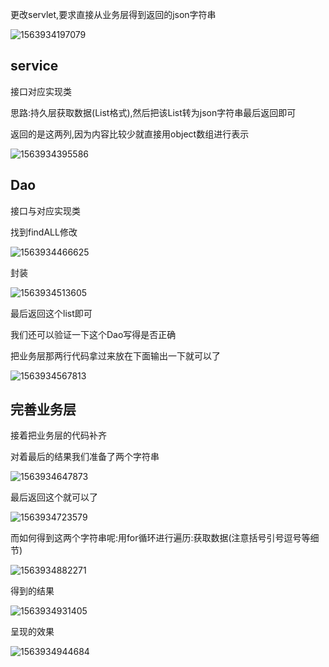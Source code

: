 更改servlet,要求直接从业务层得到返回的json字符串

![1563934197079](C:\Users\RuicyQuan\AppData\Roaming\Typora\typora-user-images\1563934197079.png)

## service

接口对应实现类

思路:持久层获取数据(List格式),然后把该List转为json字符串最后返回即可

返回的是这两列,因为内容比较少就直接用object数组进行表示

![1563934395586](C:\Users\RuicyQuan\AppData\Roaming\Typora\typora-user-images\1563934395586.png)

## Dao

接口与对应实现类

找到findALL修改

![1563934466625](C:\Users\RuicyQuan\AppData\Roaming\Typora\typora-user-images\1563934466625.png)

封装

![1563934513605](C:\Users\RuicyQuan\AppData\Roaming\Typora\typora-user-images\1563934513605.png)

最后返回这个list即可

我们还可以验证一下这个Dao写得是否正确

把业务层那两行代码拿过来放在下面输出一下就可以了

![1563934567813](C:\Users\RuicyQuan\AppData\Roaming\Typora\typora-user-images\1563934567813.png)

## 完善业务层

接着把业务层的代码补齐

对着最后的结果我们准备了两个字符串

![1563934647873](C:\Users\RuicyQuan\AppData\Roaming\Typora\typora-user-images\1563934647873.png)

最后返回这个就可以了

![1563934723579](C:\Users\RuicyQuan\AppData\Roaming\Typora\typora-user-images\1563934723579.png)

而如何得到这两个字符串呢:用for循环进行遍历:获取数据(注意括号引号逗号等细节)

![1563934882271](C:\Users\RuicyQuan\AppData\Roaming\Typora\typora-user-images\1563934882271.png)

得到的结果

![1563934931405](C:\Users\RuicyQuan\AppData\Roaming\Typora\typora-user-images\1563934931405.png)

呈现的效果

![1563934944684](C:\Users\RuicyQuan\AppData\Roaming\Typora\typora-user-images\1563934944684.png)

